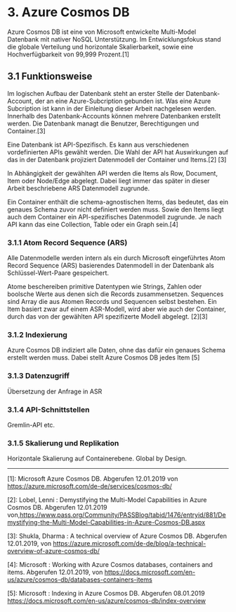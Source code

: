 # 3. Azure Cosmos DB

Azure Cosmos DB ist eine von Microsoft entwickelte Multi-Model Datenbank mit nativer NoSQL Unterstützung. Im Entwicklungsfokus stand die globale Verteilung und horizontale Skalierbarkeit, sowie eine Hochverfügbarkeit von 99,999 Prozent.[1]

## 3.1 Funktionsweise

Im logischen Aufbau der Datenbank steht an erster Stelle der Datenbank-Account, der an eine Azure-Subcription gebunden ist. Was eine Azure Subcription ist kann in der Einleitung dieser Arbeit nachgelesen werden. Innerhalb des Datenbank-Accounts können mehrere Datenbanken erstellt werden. Die Datenbank managt die Benutzer, Berechtigungen und Container.[3]

Eine Datenbank ist API-Spezifisch. Es kann aus verschiedenen vordefinierten APIs gewählt werden. Die Wahl der API hat Auswirkungen auf das in der Datenbank projiziert Datenmodell der Container und Items.[2] [3]

In Abhängigkeit der gewählten API werden die Items als Row, Document, Item oder Node/Edge abgelegt. Dabei liegt immer das später in dieser Arbeit beschriebene ARS Datenmodell zugrunde.

Ein Container enthält die schema-agnostischen Items, das bedeutet, das ein genaues Schema zuvor nicht definiert werden muss. Sowie den Items liegt auch dem Container ein API-spezifisches Datenmodell zugrunde. Je nach API kann das eine Collection, Table oder ein Graph sein.[4]

### 3.1.1 Atom Record Sequence (ARS)

Alle Datenmodelle werden intern als ein durch Microsoft eingeführtes Atom Record Sequence (ARS) basierendes Datenmodell in der Datenbank als Schlüssel-Wert-Paare gespeichert.

Atome beschereiben primitive Datentypen wie Strings, Zahlen oder boolsche Werte aus denen sich die Records zusammensetzen. Sequences sind Array die aus Atomen Records und Sequencen selbst bestehen. Ein Item basiert zwar auf einem ASR-Modell, wird aber wie auch der Container, durch das von der gewählten API spezifizerte Modell abgelegt. [2][3]

### 3.1.2 Indexierung

Azure Cosmos DB indiziert alle Daten, ohne das dafür ein genaues Schema erstellt werden muss. Dabei stellt Azure Cosmos DB jedes Item  [5]

### 3.1.3 Datenzugriff

Übersetzung der Anfrage in ASR

### 3.1.4 API-Schnittstellen

Gremlin-API etc.

### 3.1.5 Skalierung und Replikation

Horizontale Skalierung auf Containerebene.
Global by Design.

---

[1]: Microsoft Azure Cosmos DB. Abgerufen 12.01.2019 von https://azure.microsoft.com/de-de/services/cosmos-db/

[2]: Lobel, Lenni : Demystifying the Multi-Model Capabilities in Azure Cosmos DB. Abgerufen 12.01.2019 von,https://www.pass.org/Community/PASSBlog/tabid/1476/entryid/881/Demystifying-the-Multi-Model-Capabilities-in-Azure-Cosmos-DB.aspx

[3]: Shukla, Dharma : A technical overview of Azure Cosmos DB. Abgerufen 12.01.2019, von https://azure.microsoft.com/de-de/blog/a-technical-overview-of-azure-cosmos-db/

[4]: Microsoft : Working with Azure Cosmos databases, containers and items. Abgerufen 12.01.2019, von https://docs.microsoft.com/en-us/azure/cosmos-db/databases-containers-items

[5]: Microsoft : Indexing in Azure Cosmos DB. Abgerufen 08.01.2019  https://docs.microsoft.com/en-us/azure/cosmos-db/index-overview